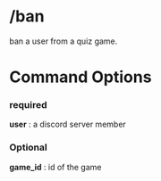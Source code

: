 # /ban

ban a user from a quiz game.

# Command Options

### required

**user** : a discord server member

### Optional

**game_id** : id of the game
